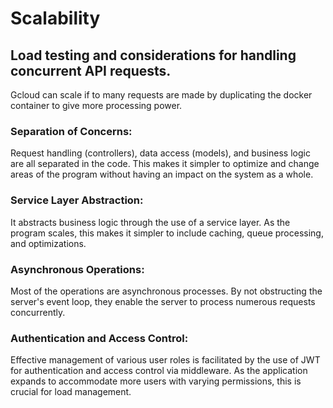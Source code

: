 # Scalability

## Load testing and considerations for handling concurrent API requests.
 Gcloud can scale if to many requests are made by duplicating the docker container to give more processing power.

### Separation of Concerns:
Request handling (controllers), data access (models), and business logic are all separated in the code. This makes it simpler to optimize and change areas of the program without having an impact on the system as a whole.

### Service Layer Abstraction:
It abstracts business logic through the use of a service layer. As the program scales, this makes it simpler to include caching, queue processing, and optimizations.

### Asynchronous Operations:
Most of the operations are asynchronous processes. By not obstructing the server's event loop, they enable the server to process numerous requests concurrently.

### Authentication and Access Control:
Effective management of various user roles is facilitated by the use of JWT for authentication and access control via middleware. As the application expands to accommodate more users with varying permissions, this is crucial for load management.
